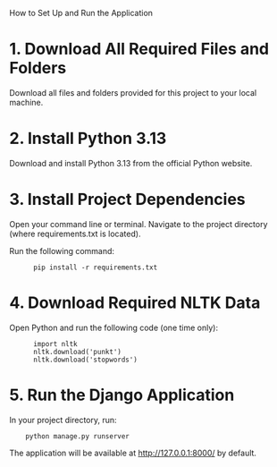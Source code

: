 How to Set Up and Run the Application
# 1. Download All Required Files and Folders

  Download all files and folders provided for this project to your local machine.

# 2. Install Python 3.13

  Download and install Python 3.13 from the official Python website.

# 3. Install Project Dependencies
        
  Open your command line or terminal.
  Navigate to the project directory (where requirements.txt is located).
  
  Run the following command:
  
          pip install -r requirements.txt

# 4. Download Required NLTK Data

  Open Python and run the following code (one time only):
  
          import nltk
          nltk.download('punkt')
          nltk.download('stopwords')

# 5. Run the Django Application

  In your project directory, run:
        
        python manage.py runserver
        
  The application will be available at http://127.0.0.1:8000/ by default.
